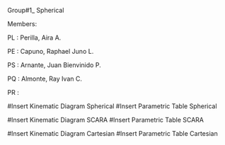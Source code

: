 Group#1_ Spherical

Members:

PL  : Perilla, Aira A.

PE  : Capuno, Raphael Juno L.

PS  : Arnante, Juan Bienvinido P.

PQ  : Almonte, Ray Ivan C.

PR  :


#Insert Kinematic Diagram Spherical
#Insert Parametric Table Spherical
 
#Insert Kinematic Diagram SCARA
#Insert Parametric Table SCARA

#Insert Kinematic Diagram Cartesian
#Insert Parametric Table Cartesian
 
